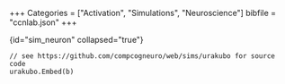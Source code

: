 +++
Categories = ["Activation", "Simulations", "Neuroscience"]
bibfile = "ccnlab.json"
+++

{id="sim_neuron" collapsed="true"}
```Goal
// see https://github.com/compcogneuro/web/sims/urakubo for source code
urakubo.Embed(b)
```

<div>

</div>
